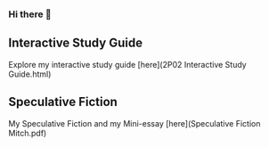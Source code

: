 ### Hi there 👋

<!--
**mitchepie/mitchepie** is a ✨ _special_ ✨ repository because its `README.md` (this file) appears on your GitHub profile.

Here are some ideas to get you started:

- 🔭 I’m currently working on ...
- 🌱 I’m currently learning ...
- 👯 I’m looking to collaborate on ...
- 🤔 I’m looking for help with ...
- 💬 Ask me about ...
- 📫 How to reach me: ...
- 😄 Pronouns: ...
- ⚡ Fun fact: ...
-->

## Interactive Study Guide
Explore my interactive study guide [here](2P02 Interactive Study Guide.html)
## Speculative Fiction
My Speculative Fiction and my Mini-essay [here](Speculative Fiction Mitch.pdf) 

<a href="Spectulative Fiction Mitch.pdf" class="image fit"><img src="images/marr_pic.jpg" alt=""></a>


